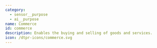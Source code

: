 ```yaml
---
category:
  - sensor__purpose
  - ai__purpose
name: Commerce
id: commerce
description: Enables the buying and selling of goods and services.
icon: /dtpr-icons/commerce.svg
---
```


